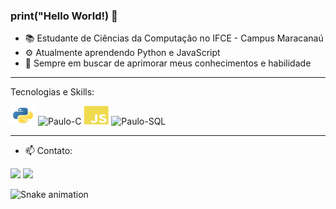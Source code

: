 ### print("Hello World!) 🤖
- 📚 Estudante de Ciências da Computação no IFCE - Campus Maracanaú
- ⚙️ Atualmente aprendendo Python e JavaScript
- 🌱 Sempre em buscar de aprimorar meus conhecimentos e habilidade

---
Tecnologias e Skills: 
<div>
    <img aling="center" alt="Paulo-Python" height="30" width="40" src="https://raw.githubusercontent.com/devicons/devicon/master/icons/python/python-original.svg">
    <img aling="center" alt="Paulo-C" height="30" width="40" src="https://camo.githubusercontent.com/910e9fa5713f0f2aa489815db1897e5698c6bfc66af3d123b2912a269ff98ae7/68747470733a2f2f63646e2e6a7364656c6976722e6e65742f67682f64657669636f6e732f64657669636f6e2f69636f6e732f632f632d6f726967696e616c2e737667">
    <img aling="center" alt="Paulo-JavaScript" height="30" width="40" src="https://raw.githubusercontent.com/devicons/devicon/master/icons/javascript/javascript-plain.svg">
    <img aling="center" alt="Paulo-SQL" height="30" width="40" src="https://cdn.jsdelivr.net/gh/devicons/devicon/icons/mysql/mysql-plain.svg">
</div>

---
- 📫 Contato: 

<div>
  <a href = "mailto:pjunior954@gmail.com"><img src="https://img.shields.io/badge/-Gmail-%23333?style=for-the-badge&logo=gmail&logoColor=white" target="_blank"></a>
  <a href="https://www.linkedin.com/in/paulo-sérgio-50b02b228/" target="_blank"><img src="https://img.shields.io/badge/-LinkedIn-%230077B5?style=for-the-badge&logo=linkedin&logoColor=white" target="_blank"></a> 
</div>

![Snake animation](https://github.com/Paul0Jr/Paul0jr/blob/output/github-contribution-grid-snake.svg)
